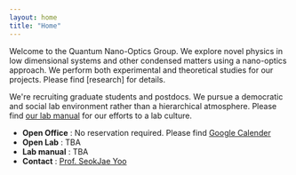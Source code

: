 ```yaml
---
layout: home
title: "Home"
---
```


Welcome to the Quantum Nano-Optics Group. We explore novel physics in low dimensional systems and other condensed matters using a nano-optics approach. We perform both experimental and theoretical studies for our projects. Please find [research] for details.

We're recruiting graduate students and postdocs. We pursue a democratic and social lab environment rather than a hierarchical atmosphere. Please find [our lab manual](link) for our efforts to a lab culture.

- **Open Office** : No reservation required. Please find [Google Calender](https://calendar.google.com/calendar/embed?src=c_t42fgem8cotfbrv0fli02jq43k%40group.calendar.google.com&ctz=Asia%2FSeoul)
- **Open Lab** : TBA
- **Lab manual** : TBA
- **Contact** : [Prof. SeokJae Yoo](seokjaeyoo@inha.ac.kr)
